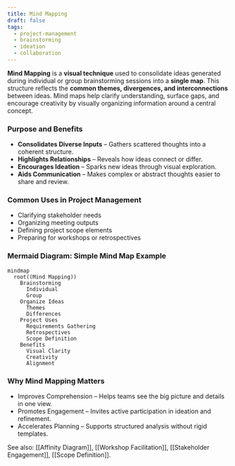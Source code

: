 ```yaml
---
title: Mind Mapping  
draft: false  
tags:  
  - project-management  
  - brainstorming  
  - ideation  
  - collaboration  
---
```


**Mind Mapping** is a **visual technique** used to consolidate ideas generated during individual or group brainstorming sessions into a **single map**. This structure reflects the **common themes, divergences, and interconnections** between ideas. Mind maps help clarify understanding, surface gaps, and encourage creativity by visually organizing information around a central concept.

### **Purpose and Benefits**
- **Consolidates Diverse Inputs** – Gathers scattered thoughts into a coherent structure.
- **Highlights Relationships** – Reveals how ideas connect or differ.
- **Encourages Ideation** – Sparks new ideas through visual exploration.
- **Aids Communication** – Makes complex or abstract thoughts easier to share and review.

### **Common Uses in Project Management**
- Clarifying stakeholder needs
- Organizing meeting outputs
- Defining project scope elements
- Preparing for workshops or retrospectives

### **Mermaid Diagram: Simple Mind Map Example**
```mermaid
mindmap
  root((Mind Mapping))
    Brainstorming
      Individual
      Group
    Organize Ideas
      Themes
      Differences
    Project Uses
      Requirements Gathering
      Retrospectives
      Scope Definition
    Benefits
      Visual Clarity
      Creativity
      Alignment
```

### Why Mind Mapping Matters

- Improves Comprehension – Helps teams see the big picture and details in one view.
- Promotes Engagement – Invites active participation in ideation and refinement.
- Accelerates Planning – Supports structured analysis without rigid templates.

See also: [[Affinity Diagram]], [[Workshop Facilitation]], [[Stakeholder Engagement]], [[Scope Definition]].